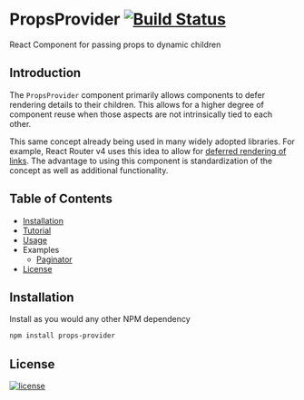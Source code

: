 # PropsProvider [![Build Status](https://travis-ci.org/trappar/props-provider.svg?branch=master)](https://travis-ci.org/trappar/props-provider)
React Component for passing props to dynamic children

## Introduction

The `PropsProvider` component primarily allows components to defer rendering details to their children. This allows for a higher degree of component reuse when those aspects are not intrinsically tied to each other.

This same concept already being used in many widely adopted libraries. For example, React Router v4 uses this idea to allow for [deferred rendering of links](https://react-router.now.sh/Link). The advantage to using this component is  standardization of the concept as well as additional functionality.

## Table of Contents

* [Installation](#installation)
* [Tutorial](docs/tutorial.md)
* [Usage](docs/usage.md)
* Examples
  * [Paginator](docs/example-paginator.md)
* [License](#license)

## Installation

Install as you would any other NPM dependency

```bash
npm install props-provider
```

## License

[![license](https://img.shields.io/badge/license-MIT-red.svg?style=flat-square)](Resources/meta/LICENSE)
